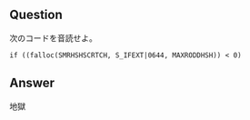 ## Question

次のコードを音読せよ。

```
if ((falloc(SMRHSHSCRTCH, S_IFEXT|0644, MAXRODDHSH)) < 0)
```

## Answer

地獄